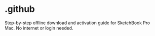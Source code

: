 # .github
Step-by-step offline download and activation guide for SketchBook Pro Mac. No internet or login needed.
